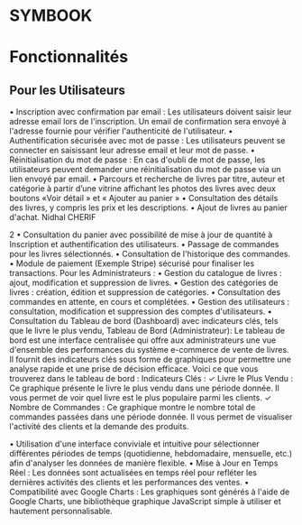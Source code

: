 # SYMBOOK

# Fonctionnalités
## Pour les Utilisateurs

• Inscription avec confirmation par email : Les utilisateurs doivent saisir leur adresse
email lors de l'inscription. Un email de confirmation sera envoyé à l'adresse fournie pour
vérifier l'authenticité de l'utilisateur.
• Authentification sécurisée avec mot de passe : Les utilisateurs peuvent se connecter en
saisissant leur adresse email et leur mot de passe.
• Réinitialisation du mot de passe : En cas d'oubli de mot de passe, les utilisateurs
peuvent demander une réinitialisation du mot de passe via un lien envoyé par email.
• Parcours et recherche de livres par titre, auteur et catégorie à partir d’une vitrine
affichant les photos des livres avec deux boutons «Voir détail » et « Ajouter au panier »
• Consultation des détails des livres, y compris les prix et les descriptions.
• Ajout de livres au panier d'achat. Nidhal CHERIF

2
• Consultation du panier avec possibilité de mise à jour de quantité à Inscription et
authentification des utilisateurs.
• Passage de commandes pour les livres sélectionnés.
• Consultation de l'historique des commandes.
• Module de paiement (Exemple Stripe) sécurisé pour finaliser les transactions.
Pour les Administrateurs :
• Gestion du catalogue de livres : ajout, modification et suppression de livres.
• Gestion des catégories de livres : création, édition et suppression de catégories.
• Consultation des commandes en attente, en cours et complétées.
• Gestion des utilisateurs : consultation, modification et suppression des comptes
d'utilisateurs.
• Consultation du Tableau de bord (Dashboard) avec indicateurs clés, tels que le livre le
plus vendu,
Tableau de Bord (Administrateur):
Le tableau de bord est une interface centralisée qui offre aux administrateurs une vue
d'ensemble des performances du système e-commerce de vente de livres. Il fournit des
indicateurs clés sous forme de graphiques pour permettre une analyse rapide et une prise de
décision efficace. Voici ce que vous trouverez dans le tableau de bord :
Indicateurs Clés :
✓ Livre le Plus Vendu : Ce graphique présente le livre le plus vendu dans une
période donnée. Il vous permet de voir quel livre est le plus populaire parmi les
clients.
✓ Nombre de Commandes : Ce graphique montre le nombre total de commandes
passées dans une période donnée. Il vous permet de visualiser l'activité des
clients et la demande des produits.

• Utilisation d'une interface conviviale et intuitive pour sélectionner différentes périodes
de temps (quotidienne, hebdomadaire, mensuelle, etc.) afin d'analyser les données de
manière flexible.
• Mise à Jour en Temps Réel :
Les données sont actualisées en temps réel pour refléter les dernières activités des clients
et les performances des ventes.
• Compatibilité avec Google Charts :
Les graphiques sont générés à l'aide de Google Charts, une bibliothèque graphique
JavaScript simple à utiliser et hautement personnalisable.


